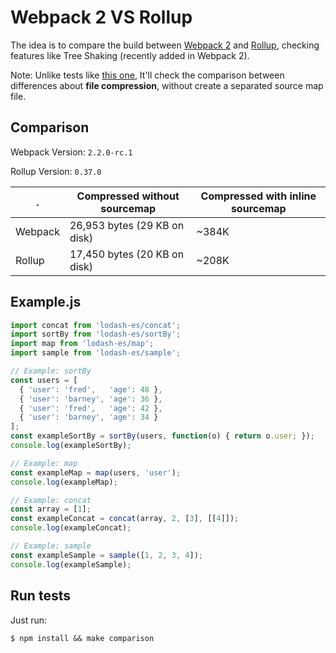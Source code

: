 # Webpack 2 VS Rollup

The idea is to compare the build between [Webpack 2](https://github.com/webpack/webpack) and [Rollup](https://github.com/rollup/rollup), checking features like Tree Shaking (recently added in Webpack 2). 

Note: Unlike tests like [this one](https://gist.github.com/forabi/2a538b263d0f1fe5f041), It'll check the comparison between differences about **file compression**, without create a separated source map file.

## Comparison

Webpack Version: `2.2.0-rc.1`

Rollup Version: `0.37.0`

| . | Compressed without sourcemap | Compressed with **inline** sourcemap
| --- | --- | --- |
| Webpack | 26,953 bytes (29 KB on disk) | ~384K
| Rollup | 17,450 bytes (20 KB on disk) | ~208K

## Example.js

```js
import concat from 'lodash-es/concat';
import sortBy from 'lodash-es/sortBy';
import map from 'lodash-es/map';
import sample from 'lodash-es/sample';

// Example: sortBy
const users = [
  { 'user': 'fred',   'age': 48 },
  { 'user': 'barney', 'age': 36 },
  { 'user': 'fred',   'age': 42 },
  { 'user': 'barney', 'age': 34 }
];
const exampleSortBy = sortBy(users, function(o) { return o.user; });
console.log(exampleSortBy);

// Example: map
const exampleMap = map(users, 'user');
console.log(exampleMap);

// Example: concat
const array = [1];
const exampleConcat = concat(array, 2, [3], [[4]]);
console.log(exampleConcat);

// Example: sample
const exampleSample = sample([1, 2, 3, 4]);
console.log(exampleSample);
```

## Run tests

Just run:

```
$ npm install && make comparison
```
